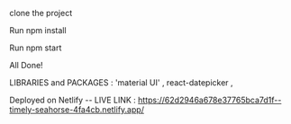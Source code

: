 clone the project 

Run npm install

Run npm start

All Done!

LIBRARIES and PACKAGES : 'material UI' , react-datepicker , 

Deployed on Netlify -- LIVE LINK : https://62d2946a678e37765bca7d1f--timely-seahorse-4fa4cb.netlify.app/
